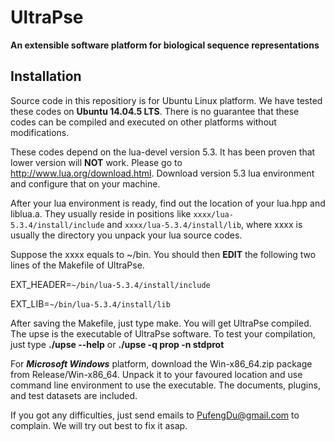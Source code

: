 # UltraPse
**An extensible software platform for biological sequence representations**

## Installation

Source code in this repositiory is for Ubuntu Linux platform. We have tested these codes on **Ubuntu 14.04.5 LTS**. There is no guarantee that these codes can be compiled and executed on other platforms without modifications.

These codes depend on the lua-devel version 5.3. It has been proven that lower version will **NOT** work. Please go to http://www.lua.org/download.html. Download version 5.3 lua environment and configure that on your machine.

After your lua environment is ready, find out the location of your lua.hpp and liblua.a. They usually reside in positions like 
`xxxx/lua-5.3.4/install/include` and `xxxx/lua-5.3.4/install/lib`, where xxxx is usually the directory you unpack your lua source codes.

Suppose the xxxx equals to ~/bin. You should then **EDIT** the following two lines of the Makefile of UltraPse.

EXT_HEADER=`~/bin/lua-5.3.4/install/include`

EXT_LIB=`~/bin/lua-5.3.4/install/lib`

After saving the Makefile, just type make. You will get UltraPse compiled. The upse is the executable of UltraPse software.
To test your compilation, just type **./upse --help** or **./upse -q prop -n stdprot**

For ***Microsoft Windows*** platform, download the Win-x86_64.zip package from Release/Win-x86_64. Unpack it to your favoured location and use command line environment to use the executable. The documents, plugins, and test datasets are included.

If you got any difficulties, just send emails to PufengDu@gmail.com to complain. We will try out best to fix it asap.
